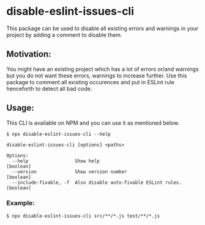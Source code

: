 # disable-eslint-issues-cli

This package can be used to disable all existing errors and warnings in your project by adding a comment to disable them.

## Motivation:

You might have an existing project which has a lot of errors or/and warnings but you do not want these errors, warnings to increase further. Use this package to comment all existing occurences and put in ESLint rule henceforth to detect all bad code.

## Usage:
This CLI is available on NPM and you can use it as mentioned below. 

```console
$ npx disable-eslint-issues-cli --help

disable-eslint-issues-cli [options] <paths>

Options:
  --help                 Show help                                     [boolean]
  --version              Show version number                           [boolean]
  --include-fixable, -f  Also disable auto-fixable ESLint rules.       [boolean]
```

### Example:

```console
$ npx disable-eslint-issues-cli src/**/*.js test/**/*.js
```
